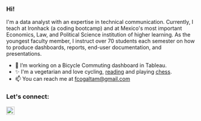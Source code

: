 ### Hi! 

I'm a data analyst with an expertise in technical communication.  Currently, I teach at Ironhack (a coding bootcamp) and at Mexico's most important Economics, Law, and  Political Science institution of higher learning. As the youngest  faculty member, I instruct over 70 students each semester on how to produce dashboards, reports, end-user  documentation, and presentations.

- 🔭 I’m working on a Bicycle Commuting dashboard in Tableau. 
- ✨ I'm a vegetarian and love cycling, [reading](https://www.goodreads.com/user/show/40732498-francisco-galan) and playing [chess](https://lichess.org/@/FcoGal).
- 📫 You can reach me at fcogaltam@gmail.com

### Let's connect:

[<img align="left"  width="22px" src="https://cdn.jsdelivr.net/npm/simple-icons@3.4.0/icons/linkedin.svg" />](https://www.linkedin.com/in/francisco-galan/)
